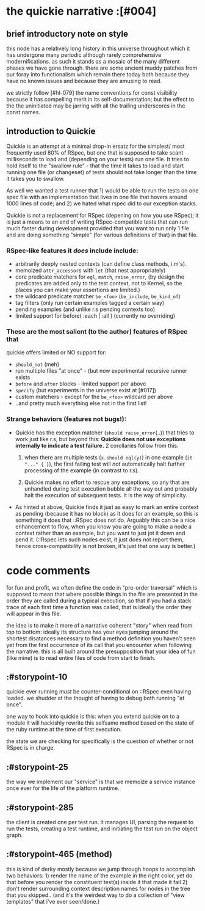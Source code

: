 # the quickie narrative :[#004]

## brief introductory note on style

this node has a relatively long history in this universe throughout
which it has undergone many periodic although rarely comprehensive
modernifications. as such it stands as a mosaic of the many different
phases we have gone through. there are some ancient muddy patches from
our foray into functionalism which remain there today both because
they have no known issues and because they are amusing to read.

we strictly follow [#hl-079] the name conventions for const visibility
because it has compelling merit in its self-documentation; but the
effect to the the uninitiated may be jarring with all the trailing
underscores in the const names.



## introduction to Quickie

Quickie is an attempt at a minimal drop-in ersatz for the simplest/
most frequently used 80% of RSpec, but one that is supposed to take
scant milliseconds to load and (depending on your tests) run one file.
It tries to hold itself to the "swallow rule" - that the time it takes
to load and start running one file (or changeset) of tests should not
take longer than the time it takes you to swallow.

As well we wanted a test runner that 1) would be able to run the tests
on one spec file with an implementation that lives in one file that
hovers around 1000 lines of code; and 2) we hated what rspec did to our
exception stacks.

Quickie is not a replacement for RSpec (depening on how you use RSpec);
it is just a means to an end of writing RSpec-compatible tests that
can run much faster during development provided that you want to run
only 1 file and are doing something "simple" (for various definitions
of that) in that file.


### RSpec-like features it *does* include include:

  + arbitrarily deeply nested contexts (can define class methods, i.m's).
  + memoized `attr_accessor`s with `let` (that nest appropriately)
  + core predicate matchers for `eql`, `match`, `raise_error`,
    (by design the predicates are added only to the test context, not
     to Kernel, so the places you can make your assertions are limited.)
  + the wildcard predicate matcher `be_<foo>` (`be_include`, `be_kind_of`)
  + tag filters (only run certain examples tagged a certain way)
  + pending examples (and unlike r.s pending contexts too)
  + limited support for before( :each | :all ) (currently no overriding)


### These are the most salient (to the author) features of RSpec that
quickie offers limited or NO support for:

  + `should_not` (meh)
  + run multiple files "at once" - (but now experimental recursive runner exists
  + `before` and `after` blocks - limited support per above
  + `specify` (but experiments in the universe exist at [#017])
  + custom matchers - except for the `be_<foo>` wildcard per above
  + ..and pretty much everything else not in the first list!


### Strange behaviors (features not bugs!):

  + Quickie has the exception matcher (`should raise_error`(..)) that tries
    to work just like r.s, but beyond this: **Quickie does not use
    exceptions internally to indicate a test failure.**
    2 corollaries follow from this:

    1) when there are multiple tests (`x.should eql(y)`)
    in one example (`it "..." { }`), the first failing test will *not*
    automatically halt further processing of the example (in contrast to
    r.s).

    2) Quickie makes no effort to rescue any exceptions, so any that are
    unhandled during test execution bubble all the way out and probably
    halt the execution of subsequent tests. it is the way of simplicity.

  + As hinted at above, Quickie finds it just as easy to mark an
    entire context as pending (because it has no block) as it does
    for an example, so this is something it does that ::RSpec does not do.
    Arguably this can be a nice enhancement to flow, when you know you
    are going to make a node a context rather than an example, but you
    want to just jot it down and pend it.
    (::Rspec lets such nodes exist, it just does not report them, hence
    cross-compatibility is not broken, it's just that one way is better.)




# code comments

for fun and profit, we often define the code in "pre-order traversal"
which is supposed to mean that where possible things in the file
are presented in the order they are called during a typical execution,
so that if you had a stack trace of each first time a function was
called, that is ideally the order they will appear in this file.

the idea is to make it more of a narrative coherent "story" when read
from top to bottom: ideally its structure has your eyes jumping around
the shortest disatances necessary to find a method definition you haven't
seen yet from the first occurrence of its call that you encounter when
following the narrative. this is all built around the presupposition
that your idea of fun (like mine) is to read entire files of code from
start to finish.




## :#storypoint-10

quickie ever running *must* be counter-conditional on ::RSpec even
having loaded. we shudder at the thought of having to debug both running
"at once".

one way to hook into quickie is this: when you extend quickie on to a module
it will hackishly rewrite this selfsame method based on the state of the
ruby runtime at the time of first execution.

the state we are checking for specifically is the question of whether or not
RSpec is in charge.




## :#storypoint-25

the way we implement our "service" is that we memoize a service instance
once ever for the life of the platform runtime.




## :#storypoint-285

the client is created one per test run. it manages
UI, parsing the request to run the tests, creating a test runtime,
and initiating the test run on the object graph.




## :#storypoint-465 (method)

this is kind of derky mostly because we jump through hoops to accomplish two
behaviors: 1) render the name of the example in the right color, yet do that
before you render the constituent test(s) inside it that made it fail 2) don't
render surrounding context description names for nodes in the tree that you
skipped.. (and it's the weirdest way to do a collection of "view templates"
that i've ever seen/done.)
